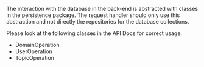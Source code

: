 The interaction with the database in the back-end is abstracted with classes in the persistence package. The request handler should only use this abstraction and not directly the repositories for the database collections.

Please look at the following classes in the API Docs for correct usage:

- DomainOperation
- UserOperation
- TopicOperation
